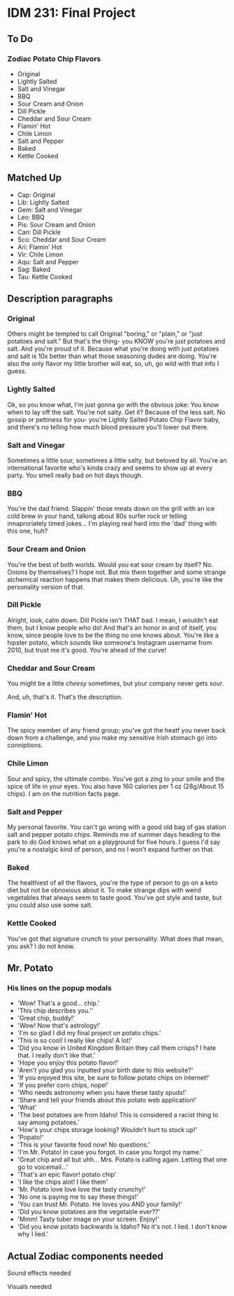 # IDM 231: Final Project

## To Do

### Zodiac Potato Chip Flavors

- Original
- Lightly Salted
- Salt and Vinegar
- BBQ
- Sour Cream and Onion
- Dill Pickle
- Cheddar and Sour Cream
- Flamin' Hot
- Chile Limon
- Salt and Pepper
- Baked
- Kettle Cooked

## Matched Up

- Cap: Original
- Lib: Lightly Salted
- Gem: Salt and Vinegar
- Leo: BBQ
- Pis: Sour Cream and Onion
- Can: Dill Pickle
- Sco: Cheddar and Sour Cream
- Ari: Flamin' Hot
- Vir: Chile Limon
- Aqu: Salt and Pepper
- Sag: Baked
- Tau: Kettle Cooked

## Description paragraphs

### Original

Others might be tempted to call Original &quot;boring&comma;&quot; or &quot;plain&comma;&quot; or &quot;just potatoes and salt.&quot; But that&apos;s the thing- you KNOW you&apos;re just potatoes and salt. And you&apos;re proud of it. Because what you&apos;re doing with just potatoes and salt is 10x better than what those seasoning dudes are doing. You&apos;re also the only flavor my little brother will eat&comma; so&comma; uh&comma; go wild with that info I guess.

### Lightly Salted

Ok&comma; so you know what&comma; I&apos;m just gonna go with the obvious joke&colon; You know when to lay off the salt. You&apos;re not salty. Get it&quest; Because of the less salt. No gossip or pettiness for you- you&apos;re Lightly Salted Potato Chip Flavor baby&comma; and there&apos;s no telling how much blood pressure you&apos;ll lower out there.

### Salt and Vinegar

Sometimes a little sour&comma; sometimes a little salty&comma; but beloved by all. You&apos;re an international favorite who&apos;s kinda crazy and seems to show up at every party. You smell really bad on hot days though.

### BBQ

You&apos;re the dad friend. Slappin&apos; those meats down on the grill with an ice cold brew in your hand&comma; talking about 80s surfer rock or telling innaproriately timed jokes... I&apos;m playing real hard into the &apos;dad&apos; thing with this one&comma; huh&quest;

### Sour Cream and Onion

You&apos;re the best of both worlds. Would you eat sour cream by itself&quest; No. Onions by themselves&quest; I hope not. But mix them together and some strange alchemical reaction happens that makes them delicious. Uh&comma; you&apos;re like the personality version of that.

### Dill Pickle

Alright&comma; look&comma; calm down. Dill Pickle isn&apos;t THAT bad. I mean&comma; I wouldn&apos;t eat them&comma; but I know people who do&excl; And that&apos;s an honor in and of itself&comma; you know&comma; since people love to be the thing no one knows about. You&apos;re like a hipster potato&comma; which sounds like someone&apos;s Instagram username from 2010&comma; but trust me it&apos;s good. You&apos;re ahead of the curve&excl;

### Cheddar and Sour Cream

You might be a little *cheesy* sometimes&comma; but your company never gets *sour*.

And&comma; uh&comma; that&apos;s it. That&apos;s the description.

### Flamin&apos; Hot

The spicy member of any friend group; you&apos;ve got the heatf you never back down from a challenge&comma; and you make my sensitive Irish stomach go into conniptions.

### Chile Limon

Sour and spicy&comma; the ultimate combo. You&apos;ve got a zing to your smile and the spice of life in your eyes. You also have 160 calories per 1 oz &lpar;28g&sol;About 15 chips&rpar;. I am on the nutrition facts page.

### Salt and Pepper

My personal favorite. You can&apos;t go wrong with a good old bag of gas station salt and pepper potato chips. Reminds me of summer days heading to the park to do God knows what on a playground for five hours. I guess I&apos;d say you&apos;re a nostalgic kind of person&comma; and no I won&apos;t expand further on that.

### Baked

The healthiest of all the flavors&comma; you&apos;re the type of person to go on a keto diet but not be obnoxious about it. To make strange dips with weird vegetables that always seem to taste good. You&apos;ve got style and taste&comma; but you could also use some salt.

### Kettle Cooked

You&apos;ve got that signature crunch to your personality. What does that mean&comma; you ask&quest; I do not know.

## Mr. Potato

### His lines on the popup modals

- 'Wow&excl; That&apos;s a good... chip.'
- 'This chip describes you.''
- 'Great chip&comma; buddy&excl;'
- 'Wow&excl; Now that&apos;s astrology&excl;'
- 'I&apos;m so glad I did my final project on potato chips.'
- 'This is so cool&excl; I really like chips&excl; A lot&excl;'
- 'Did you know in United Kingdom Britain they call them crisps&quest; I hate that. I really don&apos;t like that.'
- 'Hope you enjoy this potato flavor&excl;'
- 'Aren&apos;t you glad you inputted your birth date to this website&quest;'
- 'If you enjoyed this site&comma; be sure to follow potato chips on internet&excl;'
- 'If you prefer corn chips&comma; nope&excl;'
- 'Who needs astronomy when you have these tasty spuds&excl;'
- 'Share and tell your friends about this potato web application&excl;'
- 'What'
- 'The best potatoes are from Idaho&excl; This is considered a racist thing to say among potatoes.'
- 'How&apos;s your chips storage looking&quest; Wouldn&apos;t hurt to stock up&excl;'
- 'Popato&excl;'
- 'This is your favorite food now&excl; No questions.'
- 'I&apos;m Mr. Potato&excl; In case you forgot. In case you forgot my name.'
- 'Great chip and all but uhh... Mrs. Potato is calling again. Letting that one go to voicemail...'
- 'That&apos;s an epic flavor&excl; potato chip'
- 'I like the chips alot&excl; I like them'
- 'Mr. Potato love love love the tasty crunchy&excl;'
- 'No one is paying me to say these things&excl;'
- 'You can trust Mr. Potato. He loves you AND your family&excl;'
- 'Did you know potatoes are the vegetable ever&quest;&quest;'
- 'Mmm&excl; Tasty tuber image on your screen. Enjoy&excl;'
- 'Did you know potato backwards is Idaho&quest; No it&apos;s not. I lied. I don&apos;t know why I lied.'

## Actual Zodiac components needed

Sound effects needed

Visuals needed
